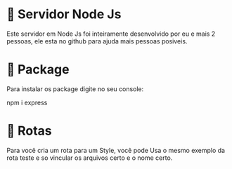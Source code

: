 # 📜 Servidor Node Js
Este servidor em Node Js foi inteiramente desenvolvido por eu e mais 2 pessoas, ele esta no github para ajuda mais pessoas posiveis.

# 📂 Package
Para instalar os package digite no seu console:

npm i express

# 🧪 Rotas

Para você cria um rota para um Style, você pode Usa o mesmo exemplo da rota teste e so vincular os arquivos certo e o nome certo.
